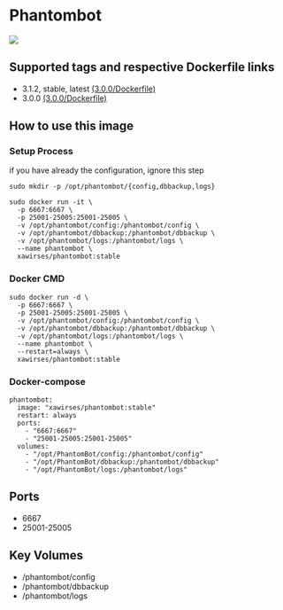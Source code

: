 # Phantombot

[![](https://images.microbadger.com/badges/version/xawirses/phantombot.svg)](https://microbadger.com/images/xawirses/phantombot "Get your own version badge on microbadger.com")

## Supported tags and respective Dockerfile links
- 3.1.2, stable, latest [(3.0.0/Dockerfile)](https://github.com/Xawirses/PhantomBot/blob/master/3.0.0/Dockerfile)
- 3.0.0 [(3.0.0/Dockerfile)](https://github.com/Xawirses/PhantomBot/blob/master/3.0.0/Dockerfile)

## How to use this image
### Setup Process
if you have already the configuration, ignore this step
```
sudo mkdir -p /opt/phantombot/{config,dbbackup,logs}

sudo docker run -it \
  -p 6667:6667 \
  -p 25001-25005:25001-25005 \
  -v /opt/phantombot/config:/phantombot/config \
  -v /opt/phantombot/dbbackup:/phantombot/dbbackup \
  -v /opt/phantombot/logs:/phantombot/logs \
  --name phantombot \
  xawirses/phantombot:stable
```
### Docker CMD
```
sudo docker run -d \
  -p 6667:6667 \
  -p 25001-25005:25001-25005 \
  -v /opt/phantombot/config:/phantombot/config \
  -v /opt/phantombot/dbbackup:/phantombot/dbbackup \
  -v /opt/phantombot/logs:/phantombot/logs \
  --name phantombot \
  --restart=always \
  xawirses/phantombot:stable
```
### Docker-compose
```
phantombot:
  image: "xawirses/phantombot:stable"
  restart: always
  ports:
    - "6667:6667"
    - "25001-25005:25001-25005"
  volumes:
    - "/opt/PhantomBot/config:/phantombot/config"
    - "/opt/PhantomBot/dbbackup:/phantombot/dbbackup"
    - "/opt/PhantomBot/logs:/phantombot/logs"
```
## Ports
* 6667
* 25001-25005

## Key Volumes
* /phantombot/config
* /phantombot/dbbackup
* /phantombot/logs

